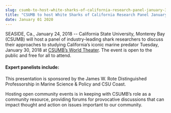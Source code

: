 ```yaml
---
slug: csumb-to-host-white-sharks-of-california-research-panel-january-30
title: "CSUMB to host White Sharks of California Research Panel January 30"
date: January 01 2020
---
```


 
<p>
  SEASIDE, Ca., January 24, 2018 -- California State University, Monterey Bay
  (CSUMB) will host a panel of industry-leading shark researchers to discuss
  their approaches to studying California’s iconic marine predator Tuesday,
  January 30, 2018 at
  <a
    href="https://csumb.edu/sites/default/files/images/st-block-132-1431027147143-raw-worldtheater2.pdf"
    >CSUMB’s World Theater</a
  >. The event is open to the public and free for all to attend.
</p>
<h4>Expert panelists include:</h4>
<p>
  This presentation is sponsored by the James W. Rote Distinguished
  Professorship in Marine Science &amp; Policy and CSU Coast.
</p>
<p>
  Hosting open community events is in keeping with CSUMB’s role as a community
  resource, providing forums for provocative discussions that can impact thought
  and action on issues important to our community.
</p>
 
